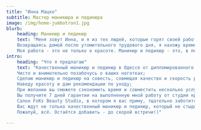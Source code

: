 ```yaml
---
title: "Инна Мацко"
subtitle: Мастер маникюра и педикюра
image: /img/home-jumbotron1.jpg
blurb:
    heading: Маникюр и педикюр
    text: "Меня зовут Инна, и я из тех людей, которые горят своей работой. 
    Возвращаясь домой после утомительного трудового дня, я нахожу время, учусь новейшим техникам и выискиваю для вас модные тенденции, изучаю болезни, проблемы ногтей и способы их решения - и мне это нравится.
    Моя работа - это не только о красоте. Маникюр и педикюр - это, в первую очередь, про гигиену. Не обязательно красить или удлинять ногти - суть в том, чтобы содержать руки и ноги в чистоте и порядке, заботиться о них."
intro:
    heading: "Что я предлагаю"
    text: "Качественный маникюр и педикюр в Одессе от дипломированного мастера ногтевого сервиса; 
    Чисто и внимательно позабочусь о ваших ноготках;  
    Сделаю маникюр и педикюр на совесть, совмещая качество и скорость работы - мне важно чтоб Вы вернулись, а не отвернулись; 
    Наведу красоту и дам рекомендации по уходу; 
    При желании вы сможете сэкономить время и совместить несколько услуг: 2в1, 3в1; 
    Вы получите 7 дней гарантии на выполненную мной работу от студии красоты, в которой я работаю; 
    Салон FoKs Beauty Studio, в котором я вас приму, тщательно заботится о своих клиентах, поэтому все инструменты проходят полную дезинфекцию и стерилизацию с выполнением всех необходимых норм, и я пристально за этим слежу;  
    Вас ждут не только качественный маникюр и педикюр, который не стыдно показать, но и приятные скидки, бонусы и подарки от студии.
    Пожалуй, всё. Остаётся добавить - до скорой встречи!)"
    
---
```


